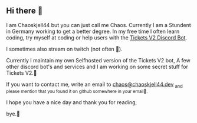 ## Hi there 👋
I am Chaoskjell44 but you can just call me Chaos.
Currently I am a Stundent in Germany working to get a better degree.
In my free time I often learn coding, try myself at coding or help users with the [Tickets V2 Discord Bot](https://tickets.bot).

I sometimes also stream on twitch (not often 🤣).

Currently I maintain my own Selfhosted version of the Tickets V2 bot, A few other discord bot's and services and I am working on some secret stuff for Tickets V2.🤫


If you want to contact me, write an email to [chaos@chaoskjell44.dev](mailto:chaos@chaoskjell44.dev) <sub>and please mention that you found it on github somewhere in your email🙏.</sub>

I hope you have a nice day and thank you for reading,

bye.👋
